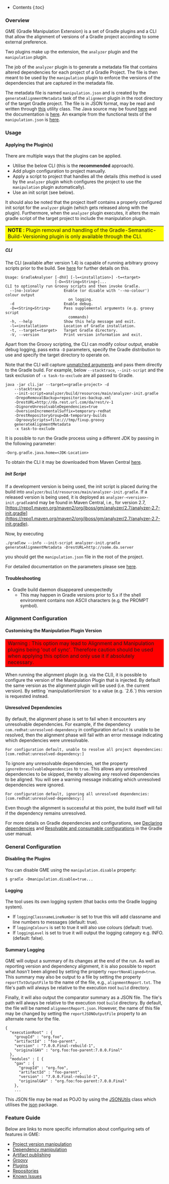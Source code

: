 ---
---

* Contents
{:toc}

### Overview

GME (Gradle Manipulation Extension) is a set of Gradle plugins and a CLI that allow the alignment of versions of a Gradle project according to some external preference.

Two plugins make up the extension, the `analyzer` plugin and the `manipulation` plugin.

The job of the `analyzer` plugin is to generate a metadata file that contains altered dependencies for each project of a Gradle Project.
The file is then meant to be used by the `manipulation` plugin to enforce the versions of the dependencies that are captured in the metadata file.

The metadata file is named `manipulation.json` and is created by the `generateAlignmentMetadata` task of the `alignment` plugin in the root directory of the target Gradle project. The file is in JSON format, may be read and written through [this](https://www.javadoc.io/static/org.jboss.gm/common/2.8/org/jboss/gm/common/io/ManipulationIO.html) utility class. The Java source may be found [here](https://github.com/project-ncl/gradle-manipulator/blob/master/common/src/main/java/org/jboss/gm/common/model/ManipulationModel.java) and the documentation is [here](https://www.javadoc.io/doc/org.jboss.gm/common/latest/org/jboss/gm/common/model/ManipulationModel.html). An example from the functional tests of the `manipulation.json` is [here](https://github.com/project-ncl/gradle-manipulator/blob/master/manipulation/src/functTest/resources/simple-project/manipulation.json).

### Usage

#### Applying the Plugin(s)

There are multiple ways that the plugins can be applied.

* Utilise the below CLI (this is the **recommended** approach).
* Add plugin configuration to project manually.
* Apply a script to project that handles all the details (this method is used by the `analyzer` plugin which configures the project to use the `manipulation` plugin automatically).
* Use an init script (see below).

It should also be noted that the project itself contains a properly configured init script for the `analyzer` plugin (which gets released along with the plugin).
Furthermore, when the `analyzer` plugin executes, it alters the main gradle script of the target project to include the manipulation plugin.

<table bgcolor="#ffff00">
<tr>
<td>
    <b>NOTE</b> : Plugin removal and handling of the Gradle-Semanatic-Build-Versioning plugin is only available through the CLI.
</td>
</tr>
</table>


##### CLI

The CLI (available after version 1.4) is capable of running arbitrary groovy scripts prior to the build. See [here](https://project-ncl.github.io/gradle-manipulator/guide/groovy.html) for further details on this.

```
Usage: GradleAnalyser [-dhV] [-l=<installation>] -t=<target>
                      [-D=<String=String>]...
CLI to optionally run Groovy scripts and then invoke Gradle.
  --[no-]colour           Enable (or disable with '--no-colour') colour output
                            on logging.
  -d                      Enable debug.
  -D=<String=String>      Pass supplemental arguments (e.g. groovy script
                            commands)
  -h, --help              Show this help message and exit.
  -l=<installation>       Location of Gradle installation.
  -t, --target=<target>   Target Gradle directory.
  -V, --version           Print version information and exit.
```

Apart from the Groovy scripting, the CLI can modify colour output, enable debug logging, pass extra `-D` parameters, specify the Gradle distribution to use and specify the target directory to operate on.

Note that the CLI will capture [unmatched arguments](https://picocli.info/#unmatched-annotation) and pass them directly to the Gradle build. For example, below `--stacktrace`, `--init-script` and the task exclusion of `-x task-to-exclude` are all passed to Gradle.

```
java -jar cli.jar --target=<gradle-project> -d
    --stacktrace
    --init-script=analyzer/build/resources/main/analyzer-init.gradle
    -DrepoRemovalBackup=repositories-backup.xml
    -DrestURL=http://da.rest.url.com/da/rest/v-1
    -DignoreUnresolvableDependencies=true
    -DversionIncrementalSuffix=temporary-redhat
    -DrestRepositoryGroup=DA-temporary-builds
    -DgroovyScripts=file:///tmp/fixup.groovy
    generateAlignmentMetadata
    -x task-to-exclude
```

It is possible to run the Gradle process using a different JDK by passing in the following parameter:

    -Dorg.gradle.java.home=<JDK-Location>


To obtain the CLI it may be downloaded from Maven Central [here](https://repo1.maven.org/maven2/org/jboss/gm/cli).

##### Init Script

If a development version is being used, the init script is placed during the build into
`analyzer/build/resources/main/analyzer-init.gradle`. If a released version is being used, it is deployed as
`analyzer-<version>-init.gradle`and may be found in Maven Central, i.e., for version 2.7,
[https://repo1.maven.org/maven2/org/jboss/gm/analyzer/2.7/analyzer-2.7-init.gradle](https://repo1.maven.org/maven2/org/jboss/gm/analyzer/2.7/analyzer-2.7-init.gradle).

Now, by executing

```
./gradlew --info --init-script analyzer-init.gradle generateAlignmentMetadata -DrestURL=http://some.da.server
```

you should get the `manipulation.json` file in the root of the project.

For detailed documentation on the parameters please see [here](https://project-ncl.github.io/gradle-manipulator/).

#### Troubleshooting

* Gradle build daemon disappeared unexpectedly
   * This may happen in Gradle versions prior to 5.x if the shell environment contains non ASCII characters (e.g. the PROMPT symbol).

### Alignment Configuration

#### Customising the Manipulation Plugin Version

<table bgcolor="red">
<tr>
<td>
    Warning : This option may lead to Alignment and Manipulation plugins being 'out of sync'. Therefore caution should be used when applying this option and only use it if absolutely necessary.
</td>
</tr>
</table>
When running the alignment plugin (e.g. via the CLI), it is possible to configure the version of the Manipulation Plugin that is injected. By default the same version as the alignment plugin will be used (i.e. the current version). By setting `manipulationVersion` to a value (e.g. `2.6.`) this version is requested instead.

#### Unresolved Dependencies

By default, the alignment phase is set to fail when it encounters any unresolvable dependencies. For example, if the
dependency `com.redhat:unresolved-dependency` in configuration `default` is unable to be resolved, then the alignment
phase will fail with an error message indicating which dependencies were unresolvable.

```
For configuration default, unable to resolve all project dependencies: [com.redhat:unresolved-dependency:]
```

To ignore any unresolvable dependencies, set the property `ignoreUnresolvableDependencies` to `true`. This allows any
unresolved dependencies to be skipped, thereby allowing any resolved dependencies to be aligned. You will see a warning
message indicating which unresolved dependencies were ignored.

```
For configuration default, ignoring all unresolved dependencies: [com.redhat:unresolved-dependency:]
```

Even though the alignment is successful at this point, the build itself will fail if the dependency remains unresolved.

For more details on Gradle dependencies and configurations, see [Declaring dependencies](https://docs.gradle.org/current/userguide/declaring_dependencies.html) and [Resolvable and consumable configurations](https://docs.gradle.org/current/userguide/declaring_dependencies.html#sec:resolvable-consumable-configs) in the Gradle user manual.

### General Configuration

#### Disabling the Plugins

You can disable GME using the `manipulation.disable` property:

    $ gradle -Dmanipulation.disable=true...

#### Logging

The tool uses its own logging system (that backs onto the Gradle logging system).

* If `loggingClassnameLineNumber` is set to true this will add classname and line numbers to messages (default: true).
* If `loggingColours` is set to true it will also use colours (default: true).
* If `loggingLevel` is set to true it will output the logging category e.g. INFO. (default: false).

#### Summary Logging

GME will output a summary of its changes at the end of the run. As well as reporting version and dependency alignment,
it is also possible to report what _hasn't_ been aligned by setting the property `reportNonAligned=true`. This summary
may also be output to a file by setting the property `reportTxtOutputFile` to the name of the file, e.g.,
`alignmentReport.txt`. The file's path will always be relative to the execution root `build` directory.

Finally, it will also output the comparator summary as a JSON file. The file's path will always be relative to the
execution root `build` directory. By default, the file will be named `alignmentReport.json`. However, the name of this
file may be changed by setting the `reportJSONOutputFile` property to an alternate name for the file.

    {
      "executionRoot" : {
        "groupId" : "org.foo",
        "artifactId" : "foo-parent",
        "version" : "7.0.0.Final-rebuild-1",
        "originalGAV" : "org.foo:foo-parent:7.0.0.Final"
      },
      "modules" : [ {
        "gav" : {
          "groupId" : "org.foo",
          "artifactId" : "foo-parent",
          "version" : "7.0.0.Final-rebuild-1",
          "originalGAV" : "org.foo:foo-parent:7.0.0.Final"
        },
        ...

This JSON file may be read as POJO by using the [JSONUtils](https://github.com/release-engineering/pom-manipulation-ext/blob/master/common/src/main/java/org/commonjava/maven/ext/common/util/JSONUtils.java)
class which utilises the [json](https://github.com/release-engineering/pom-manipulation-ext/blob/master/common/src/main/java/org/commonjava/maven/ext/common/json)
package.

### Feature Guide

Below are links to more specific information about configuring sets of features in GME:

* [Project version manipulation](guide/project-version-manip.html)
* [Dependency manipulation](guide/dep-manip.html)
* [Artifact publishing](guide/artifact-publishing.html)
* [Groovy](guide/groovy.html)
* [Plugins](guide/plugins.html)
* [Repositories](guide/misc.html)
* [Known Issues](guide/known-issues.html)
